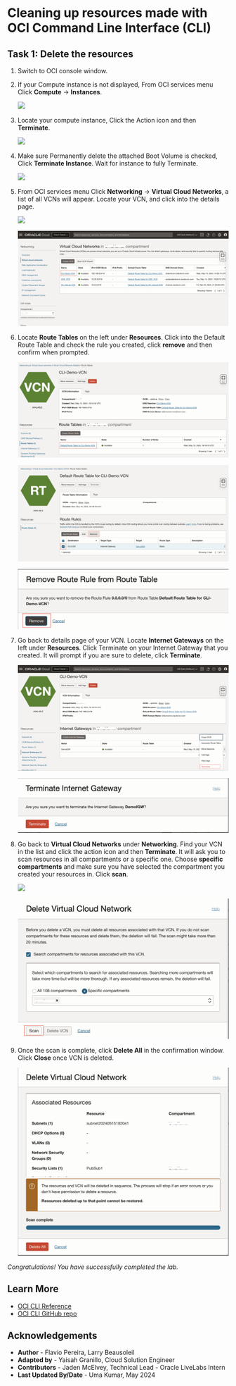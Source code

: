 #  Cleaning up resources made with  OCI Command Line Interface (CLI)

## Task 1: Delete the resources
1. Switch to  OCI console window.

2. If your Compute instance is not displayed, From OCI services menu Click **Compute** -> **Instances**.

     ![](images/compute_instances.png " ")

3. Locate your compute instance, Click the Action icon and then **Terminate**.

     ![](images/RESERVEDIP_HOL0016.PNG " ")

4. Make sure Permanently delete the attached Boot Volume is checked, Click **Terminate Instance**. Wait for instance to fully Terminate.

     ![](images/RESERVEDIP_HOL0017.PNG " ")

5. From OCI services menu Click **Networking** -> **Virtual Cloud Networks**, a list of all VCNs will
appear. Locate your VCN, and click into the details page.

     ![](images/vcn.png " ")

     ![](images/findvcn.png " ")

6. Locate **Route Tables** on the left under **Resources**. Click into the Default Route Table and check the rule you created, click **remove** and then confirm when prompted.

     ![](images/findroutetable.png " ")

     ![](images/removerouterule.png " ")

     ![](images/confirmremoveroute.png " ")

6. Go back to details page of your VCN. Locate **Internet Gateways** on the left under **Resources**. Click Terminate on your Internet Gateway that you created. It will prompt if you are sure to delete, click **Terminate**.

     ![](images/findigw.png " ")

     ![](images/deleteigw.png " ")



6. Go back to **Virtual Cloud Networks** under **Networking**. Find your VCN in the list and click the action icon and then **Terminate**. It will ask you to scan resources in all compartments or a specific one. Choose **specific compartments** and make sure you have selected the compartment you created your resources in. Click **scan**.

     ![](images/RESERVEDIP_HOL0018.PNG " ")

     ![](images/scanvcn.PNG " ")

7. Once the scan is complete, click **Delete All** in the confirmation window. Click **Close** once VCN is deleted.

     ![](images/deletevcn.png " ")

*Congratulations! You have successfully completed the lab.*

## Learn More
* [OCI CLI Reference](https://docs.cloud.oracle.com/iaas/tools/oci-cli/latest/oci_cli_docs/index.html)
* [OCI CLI GitHub repo](https://github.com/oracle/oci-cli)

## Acknowledgements
- **Author** - Flavio Pereira, Larry Beausoleil
- **Adapted by** -  Yaisah Granillo, Cloud Solution Engineer
- **Contributors** - Jaden McElvey, Technical Lead - Oracle LiveLabs Intern
- **Last Updated By/Date** - Uma Kumar, May 2024

